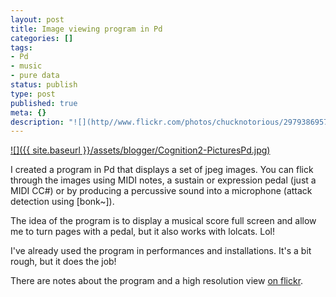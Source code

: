 ```yaml
---
layout: post
title: Image viewing program in Pd
categories: []
tags:
- Pd
- music
- pure data
status: publish
type: post
published: true
meta: {}
description: "![](http//www.flickr.com/photos/chucknotorious/2979386957/) I created a program in Pd that displays a set of jpeg images. You can flick through the images"
---
```


[![]({{ site.baseurl }}/assets/blogger/Cognition2-PicturesPd.jpg)](http://www.flickr.com/photos/chuck_notorious/2979386957/)

I created a program in Pd that displays a set of jpeg images. You can flick through the images using MIDI notes, a sustain or expression pedal (just a MIDI CC#) or by producing a percussive sound into a microphone (attack detection using [bonk~]).

The idea of the program is to display a musical score full screen and allow me to turn pages with a pedal, but it also works with lolcats. Lol!

I've already used the program in performances and installations. It's a bit rough, but it does the job!

There are notes about the program and a high resolution view [on flickr](http://www.flickr.com/photos/chuck_notorious/2979386957/).
